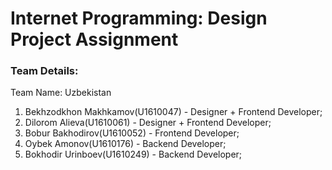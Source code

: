 # Internet Programming: Design Project Assignment

### Team Details:

Team Name: Uzbekistan

1. Bekhzodkhon Makhkamov(U1610047)  - Designer + Frontend Developer;
2. Dilorom Alieva(U1610061) 		- Designer + Frontend Developer;
3. Bobur Bakhodirov(U1610052) 		- Frontend Developer;
4. Oybek Amonov(U1610176) 			- Backend Developer;
5. Bokhodir Urinboev(U1610249) 		- Backend Developer;
